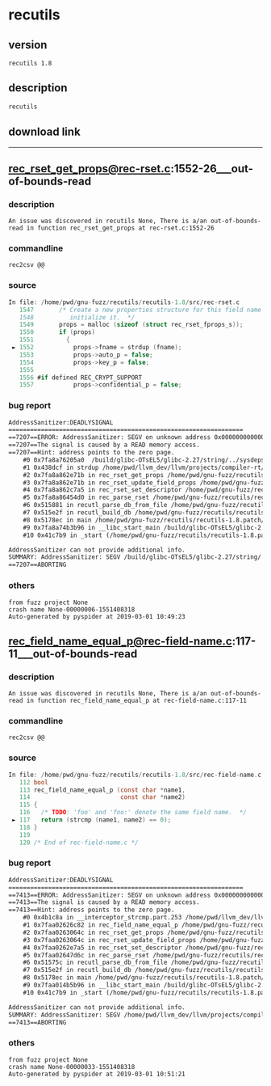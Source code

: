 # recutils

## version 

    recutils 1.8

## description

```txt
recutils
```

## download link

    

---------------------

## rec_rset_get_props@rec-rset.c:1552-26___out-of-bounds-read

### description

    An issue was discovered in recutils None, There is a/an out-of-bounds-read in function rec_rset_get_props at rec-rset.c:1552-26

### commandline

    rec2csv @@

### source

```c
In file: /home/pwd/gnu-fuzz/recutils/recutils-1.8/src/rec-rset.c
   1547       /* Create a new properties structure for this field name and
   1548          initialize it.  */
   1549       props = malloc (sizeof (struct rec_rset_fprops_s));
   1550       if (props)
   1551         {
 ► 1552           props->fname = strdup (fname);
   1553           props->auto_p = false;
   1554           props->key_p = false;
   1555 
   1556 #if defined REC_CRYPT_SUPPORT
   1557           props->confidential_p = false;

```

### bug report

```txt
AddressSanitizer:DEADLYSIGNAL
=================================================================
==7207==ERROR: AddressSanitizer: SEGV on unknown address 0x000000000000 (pc 0x7fa8a76205a1 bp 0x7ffc90c3b250 sp 0x7ffc90c3a9d8 T0)
==7207==The signal is caused by a READ memory access.
==7207==Hint: address points to the zero page.
    #0 0x7fa8a76205a0  /build/glibc-OTsEL5/glibc-2.27/string/../sysdeps/x86_64/multiarch/strlen-avx2.S:59
    #1 0x438dcf in strdup /home/pwd/llvm_dev/llvm/projects/compiler-rt/lib/asan/asan_interceptors.cc:403
    #2 0x7fa8a862e71b in rec_rset_get_props /home/pwd/gnu-fuzz/recutils/recutils-1.8.patch/src/rec-rset.c:1552:26
    #3 0x7fa8a862e71b in rec_rset_update_field_props /home/pwd/gnu-fuzz/recutils/recutils-1.8.patch/src/rec-rset.c:1304
    #4 0x7fa8a862c7a5 in rec_rset_set_descriptor /home/pwd/gnu-fuzz/recutils/recutils-1.8.patch/src/rec-rset.c:354:3
    #5 0x7fa8a86454d0 in rec_parse_rset /home/pwd/gnu-fuzz/recutils/recutils-1.8.patch/src/rec-parser.c:535:3
    #6 0x515881 in recutl_parse_db_from_file /home/pwd/gnu-fuzz/recutils/recutils-1.8.patch/utils/recutl.c:246:10
    #7 0x515e2f in recutl_build_db /home/pwd/gnu-fuzz/recutils/recutils-1.8.patch/utils/recutl.c:332:20
    #8 0x5178ec in main /home/pwd/gnu-fuzz/recutils/recutils-1.8.patch/utils/rec2csv.c:342:8
    #9 0x7fa8a74b3b96 in __libc_start_main /build/glibc-OTsEL5/glibc-2.27/csu/../csu/libc-start.c:310
    #10 0x41c7b9 in _start (/home/pwd/gnu-fuzz/recutils/recutils-1.8.patch/installed-asan/bin/rec2csv+0x41c7b9)

AddressSanitizer can not provide additional info.
SUMMARY: AddressSanitizer: SEGV /build/glibc-OTsEL5/glibc-2.27/string/../sysdeps/x86_64/multiarch/strlen-avx2.S:59 
==7207==ABORTING

```

### others

    from fuzz project None
    crash name None-00000006-1551408318
    Auto-generated by pyspider at 2019-03-01 10:49:23

## rec_field_name_equal_p@rec-field-name.c:117-11___out-of-bounds-read

### description

    An issue was discovered in recutils None, There is a/an out-of-bounds-read in function rec_field_name_equal_p at rec-field-name.c:117-11

### commandline

    rec2csv @@

### source

```c
In file: /home/pwd/gnu-fuzz/recutils/recutils-1.8/src/rec-field-name.c
   112 bool
   113 rec_field_name_equal_p (const char *name1,
   114                         const char *name2)
   115 {
   116   /* TODO: 'foo' and 'foo:' denote the same field name.  */
 ► 117   return (strcmp (name1, name2) == 0);
   118 }
   119 
   120 /* End of rec-field-name.c */

```

### bug report

```txt
AddressSanitizer:DEADLYSIGNAL
=================================================================
==7413==ERROR: AddressSanitizer: SEGV on unknown address 0x000000000000 (pc 0x0000004b1c8b bp 0x7ffca433b710 sp 0x7ffca433ae80 T0)
==7413==The signal is caused by a READ memory access.
==7413==Hint: address points to the zero page.
    #0 0x4b1c8a in __interceptor_strcmp.part.253 /home/pwd/llvm_dev/llvm/projects/compiler-rt/lib/asan/../sanitizer_common/sanitizer_common_interceptors.inc:411
    #1 0x7faa02626c82 in rec_field_name_equal_p /home/pwd/gnu-fuzz/recutils/recutils-1.8.patch/src/rec-field-name.c:117:11
    #2 0x7faa0263064c in rec_rset_get_props /home/pwd/gnu-fuzz/recutils/recutils-1.8.patch/src/rec-rset.c:1537:11
    #3 0x7faa0263064c in rec_rset_update_field_props /home/pwd/gnu-fuzz/recutils/recutils-1.8.patch/src/rec-rset.c:1304
    #4 0x7faa0262e7a5 in rec_rset_set_descriptor /home/pwd/gnu-fuzz/recutils/recutils-1.8.patch/src/rec-rset.c:354:3
    #5 0x7faa02647d6c in rec_parse_rset /home/pwd/gnu-fuzz/recutils/recutils-1.8.patch/src/rec-parser.c:578:23
    #6 0x51575c in recutl_parse_db_from_file /home/pwd/gnu-fuzz/recutils/recutils-1.8.patch/utils/recutl.c:246:10
    #7 0x515e2f in recutl_build_db /home/pwd/gnu-fuzz/recutils/recutils-1.8.patch/utils/recutl.c:332:20
    #8 0x5178ec in main /home/pwd/gnu-fuzz/recutils/recutils-1.8.patch/utils/rec2csv.c:342:8
    #9 0x7faa014b5b96 in __libc_start_main /build/glibc-OTsEL5/glibc-2.27/csu/../csu/libc-start.c:310
    #10 0x41c7b9 in _start (/home/pwd/gnu-fuzz/recutils/recutils-1.8.patch/installed-asan/bin/rec2csv+0x41c7b9)

AddressSanitizer can not provide additional info.
SUMMARY: AddressSanitizer: SEGV /home/pwd/llvm_dev/llvm/projects/compiler-rt/lib/asan/../sanitizer_common/sanitizer_common_interceptors.inc:411 in __interceptor_strcmp.part.253
==7413==ABORTING

```

### others

    from fuzz project None
    crash name None-00000033-1551408318
    Auto-generated by pyspider at 2019-03-01 10:51:21

